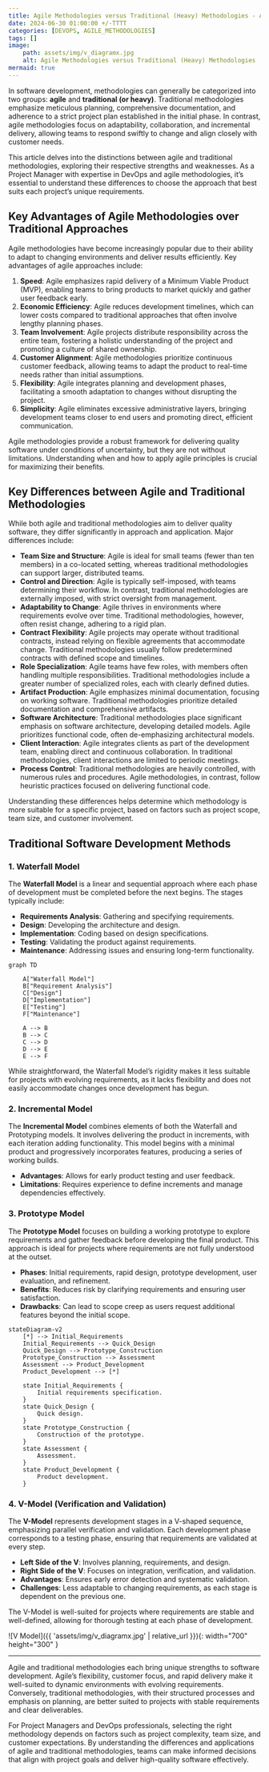 ```yaml
---
title: Agile Methodologies versus Traditional (Heavy) Methodologies - A Detailed Comparison
date: 2024-06-30 01:00:00 +/-TTTT
categories: [DEVOPS, AGILE_METHODOLOGIES]
tags: []
image:
    path: assets/img/v_diagramx.jpg 
    alt: Agile Methodologies versus Traditional (Heavy) Methodologies 
mermaid: true
---
```


In software development, methodologies can generally be categorized into two groups: **agile** and **traditional (or heavy)**. Traditional methodologies emphasize meticulous planning, comprehensive documentation, and adherence to a strict project plan established in the initial phase. In contrast, agile methodologies focus on adaptability, collaboration, and incremental delivery, allowing teams to respond swiftly to change and align closely with customer needs.

This article delves into the distinctions between agile and traditional methodologies, exploring their respective strengths and weaknesses. As a Project Manager with expertise in DevOps and agile methodologies, it’s essential to understand these differences to choose the approach that best suits each project’s unique requirements.

## Key Advantages of Agile Methodologies over Traditional Approaches

Agile methodologies have become increasingly popular due to their ability to adapt to changing environments and deliver results efficiently. Key advantages of agile approaches include:

1. **Speed**: Agile emphasizes rapid delivery of a Minimum Viable Product (MVP), enabling teams to bring products to market quickly and gather user feedback early.
2. **Economic Efficiency**: Agile reduces development timelines, which can lower costs compared to traditional approaches that often involve lengthy planning phases.
3. **Team Involvement**: Agile projects distribute responsibility across the entire team, fostering a holistic understanding of the project and promoting a culture of shared ownership.
4. **Customer Alignment**: Agile methodologies prioritize continuous customer feedback, allowing teams to adapt the product to real-time needs rather than initial assumptions.
5. **Flexibility**: Agile integrates planning and development phases, facilitating a smooth adaptation to changes without disrupting the project.
6. **Simplicity**: Agile eliminates excessive administrative layers, bringing development teams closer to end users and promoting direct, efficient communication.

Agile methodologies provide a robust framework for delivering quality software under conditions of uncertainty, but they are not without limitations. Understanding when and how to apply agile principles is crucial for maximizing their benefits.

## Key Differences between Agile and Traditional Methodologies

While both agile and traditional methodologies aim to deliver quality software, they differ significantly in approach and application. Major differences include:

- **Team Size and Structure**: Agile is ideal for small teams (fewer than ten members) in a co-located setting, whereas traditional methodologies can support larger, distributed teams.
- **Control and Direction**: Agile is typically self-imposed, with teams determining their workflow. In contrast, traditional methodologies are externally imposed, with strict oversight from management.
- **Adaptability to Change**: Agile thrives in environments where requirements evolve over time. Traditional methodologies, however, often resist change, adhering to a rigid plan.
- **Contract Flexibility**: Agile projects may operate without traditional contracts, instead relying on flexible agreements that accommodate change. Traditional methodologies usually follow predetermined contracts with defined scope and timelines.
- **Role Specialization**: Agile teams have few roles, with members often handling multiple responsibilities. Traditional methodologies include a greater number of specialized roles, each with clearly defined duties.
- **Artifact Production**: Agile emphasizes minimal documentation, focusing on working software. Traditional methodologies prioritize detailed documentation and comprehensive artifacts.
- **Software Architecture**: Traditional methodologies place significant emphasis on software architecture, developing detailed models. Agile prioritizes functional code, often de-emphasizing architectural models.
- **Client Interaction**: Agile integrates clients as part of the development team, enabling direct and continuous collaboration. In traditional methodologies, client interactions are limited to periodic meetings.
- **Process Control**: Traditional methodologies are heavily controlled, with numerous rules and procedures. Agile methodologies, in contrast, follow heuristic practices focused on delivering functional code.

Understanding these differences helps determine which methodology is more suitable for a specific project, based on factors such as project scope, team size, and customer involvement.

## Traditional Software Development Methods

### 1. Waterfall Model

The **Waterfall Model** is a linear and sequential approach where each phase of development must be completed before the next begins. The stages typically include:

- **Requirements Analysis**: Gathering and specifying requirements.
- **Design**: Developing the architecture and design.
- **Implementation**: Coding based on design specifications.
- **Testing**: Validating the product against requirements.
- **Maintenance**: Addressing issues and ensuring long-term functionality.

```mermaid
graph TD

	A["Waterfall Model"]
	B["Requirement Analysis"]
	C["Design"]
	D["Implementation"]
	E["Testing"]
	F["Maintenance"]

	A --> B
	B --> C
	C --> D
	D --> E
	E --> F
```

While straightforward, the Waterfall Model’s rigidity makes it less suitable for projects with evolving requirements, as it lacks flexibility and does not easily accommodate changes once development has begun.

### 2. Incremental Model

The **Incremental Model** combines elements of both the Waterfall and Prototyping models. It involves delivering the product in increments, with each iteration adding functionality. This model begins with a minimal product and progressively incorporates features, producing a series of working builds.

- **Advantages**: Allows for early product testing and user feedback.
- **Limitations**: Requires experience to define increments and manage dependencies effectively.

### 3. Prototype Model

The **Prototype Model** focuses on building a working prototype to explore requirements and gather feedback before developing the final product. This approach is ideal for projects where requirements are not fully understood at the outset.

- **Phases**: Initial requirements, rapid design, prototype development, user evaluation, and refinement.
- **Benefits**: Reduces risk by clarifying requirements and ensuring user satisfaction.
- **Drawbacks**: Can lead to scope creep as users request additional features beyond the initial scope.

```mermaid
stateDiagram-v2
    [*] --> Initial_Requirements
    Initial_Requirements --> Quick_Design
    Quick_Design --> Prototype_Construction
    Prototype_Construction --> Assessment
    Assessment --> Product_Development
    Product_Development --> [*]

    state Initial_Requirements {
        Initial requirements specification.
    }
    state Quick_Design {
        Quick design.
    }
    state Prototype_Construction {
        Construction of the prototype.
    }
    state Assessment {
        Assessment.
    }
    state Product_Development {
        Product development.
    }
```

### 4. V-Model (Verification and Validation)

The **V-Model** represents development stages in a V-shaped sequence, emphasizing parallel verification and validation. Each development phase corresponds to a testing phase, ensuring that requirements are validated at every step.

- **Left Side of the V**: Involves planning, requirements, and design.
- **Right Side of the V**: Focuses on integration, verification, and validation.
- **Advantages**: Ensures early error detection and systematic validation.
- **Challenges**: Less adaptable to changing requirements, as each stage is dependent on the previous one.

The V-Model is well-suited for projects where requirements are stable and well-defined, allowing for thorough testing at each phase of development.

![V Model]({{ 'assets/img/v_diagramx.jpg' | relative_url }}){: width="700" height="300" }


---

Agile and traditional methodologies each bring unique strengths to software development. Agile’s flexibility, customer focus, and rapid delivery make it well-suited to dynamic environments with evolving requirements. Conversely, traditional methodologies, with their structured processes and emphasis on planning, are better suited to projects with stable requirements and clear deliverables.

For Project Managers and DevOps professionals, selecting the right methodology depends on factors such as project complexity, team size, and customer expectations. By understanding the differences and applications of agile and traditional methodologies, teams can make informed decisions that align with project goals and deliver high-quality software effectively.